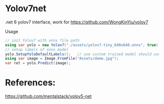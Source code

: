 # Yolov7net

.net 6 yolov7 interface, work for https://github.com/WongKinYiu/yolov7

Usage

```csharp
// init Yolov7 with onnx file path
using var yolo = new Yolov7("./assets/yolov7-tiny_640x640.onnx", true);
// setup labels of onnx model 
yolo.SetupYoloDefaultLabels();   // use custom trained model should use your labels like: yolo.SetupLabels(string[] labels)
using var image = Image.FromFile("Assets/demo.jpg");
var ret = yolo.Predict(image);
```

# References:

https://github.com/mentalstack/yolov5-net
